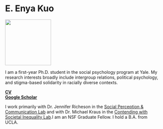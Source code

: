 # E. Enya Kuo
<img src="https://spcl.yale.edu/sites/default/files/resize/images/yale_ek-225x225.JPG" width="150">
<p>I am a first-year Ph.D. student in the social psychology program at Yale. My research interests broadly include intergroup relations, political psychology, and stigma-based solidarity in racially diverse contexts.</p> 
<strong><a href="https://www.dropbox.com/s/1itgycpatonqcm5/EKuo_CV.pdf?dl=0">CV</a></strong>
<br>
<strong><a href="https://scholar.google.com/citations?user=whztlp8AAAAJ&hl=en&oi=ao">Google Scholar</a></strong>  
<p>I work primarily with Dr. Jennifer Richeson in the <a href="https://spcl.yale.edu/">Social Perception & Communication Lab</a> and with Dr. Michael Kraus in the <a href="https://www.csinequality.com/">Contending with Societal Inequality Lab</a>.I am an NSF Graduate Fellow. I hold a B.A. from UCLA.</p>


